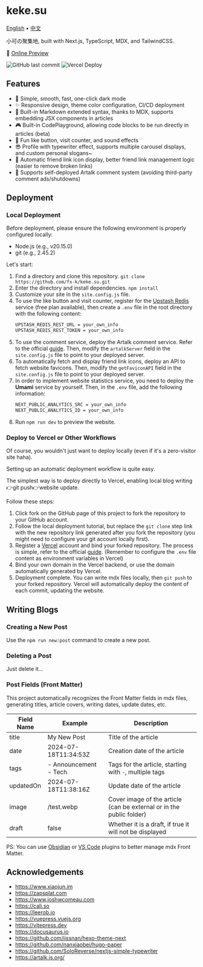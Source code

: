 # keke.su

[English](./README.en.md) • [中文](./README.md)

小可の聚集地, built with Next.js, TypeScript, MDX, and TailwindCSS.

👀 [Online Preview](https://keke.su/)

![GitHub last commit](https://img.shields.io/github/last-commit/fx-k/keke.su)  ![Vercel Deploy](https://deploy-badge.vercel.app/vercel/192168123-xyz)

## Features

- 🎨 Simple, smooth, fast, one-click dark mode
- ✨ Responsive design, theme color configuration, CI/CD deployment
- 🧩 Built-in Markdown extended syntax, thanks to MDX, supports embedding JSX components in articles
- 🎮 Built-in CodePlayground, allowing code blocks to be run directly in articles (beta)
- 🔫 Fun like button, visit counter, and sound effects
- 😎 Profile with typewriter effect, supports multiple carousel displays, and custom personal slogans~
- 👐 Automatic friend link icon display, better friend link management logic (easier to remove broken links)
- 💭 Supports self-deployed Artalk comment system (avoiding third-party comment ads/shutdowns)

## Deployment

### Local Deployment

Before deployment, please ensure the following environment is properly configured locally:

- Node.js (e.g., v20.15.0)
- git (e.g., 2.45.2)

Let's start:

1. Find a directory and clone this repository. `git clone https://github.com/fx-k/keke.su.git`
2. Enter the directory and install dependencies. `npm install`
3. Customize your site in the `site.config.js` file.
4. To use the like button and visit counter, register for the [Upstash Redis](https://console.upstash.com/redis) service (free plan available), then create a `.env` file in the root directory with the following content:
   ```bash
   UPSTASH_REDIS_REST_URL = your_own_info
   UPSTASH_REDIS_REST_TOKEN = your_own_info
   ```
5. To use the comment service, deploy the Artalk comment service. Refer to the official [guide](https://artalk.js.org/guide/deploy.html). Then, modify the `artalkServer` field in the `site.config.js` file to point to your deployed server.
6. To automatically fetch and display friend link icons, deploy an API to fetch website favicons. Then, modify the `getFaviconAPI` field in the `site.config.js` file to point to your deployed server.
7. In order to implement website statistics service, you need to deploy the **Umami** service by yourself. Then, in the `.env` file, add the following information:
   ```bash
   NEXT_PUBLIC_ANALYTICS_SRC = your_own_info
   NEXT_PUBLIC_ANALYTICS_ID = your_own_info
   ```
8. Run `npm run dev` to preview the website.

### Deploy to Vercel or Other Workflows

Of course, you wouldn't just want to deploy locally (even if it's a zero-visitor site haha).

Setting up an automatic deployment workflow is quite easy.

The simplest way is to deploy directly to Vercel, enabling local blog writing👉git push👉website update.

Follow these steps:

1. Click fork on the GitHub page of this project to fork the repository to your GitHub account.
2. Follow the local deployment tutorial, but replace the `git clone` step link with the new repository link generated after you fork the repository (you might need to configure your git account locally first).
3. Register a [Vercel](https://vercel.com/) account and bind your forked repository. The process is simple, refer to the official [guide](https://vercel.com/docs/getting-started-with-vercel). (Remember to configure the `.env` file content as environment variables in Vercel)
4. Bind your own domain in the Vercel backend, or use the domain automatically generated by Vercel.
5. Deployment complete. You can write mdx files locally, then `git push` to your forked repository. Vercel will automatically deploy the content of each commit, updating the website.

## Writing Blogs

### Creating a New Post

Use the `npm run new:post` command to create a new post.

### Deleting a Post

Just delete it...

### Post Fields (Front Matter)

This project automatically recognizes the Front Matter fields in mdx files, generating titles, article covers, writing dates, update dates, etc.

| Field Name | Example                      | Description                                                          |
| ---------- | ---------------------------- | -------------------------------------------------------------------- |
| title      | My New Post                  | Title of the article                                                 |
| date       | 2024-07-18T11:34:53Z         | Creation date of the article                                         |
| tags       | - Announcement<br />- Tech | Tags for the article, starting with `-`, multiple tags             |
| updatedOn  | 2024-07-18T11:38:16Z         | Update date of the article                                           |
| image      | /test.webp                   | Cover image of the article (can be external or in the public folder) |
| draft      | false                        | Whether it is a draft, if true it will not be displayed              |

PS: You can use [Obsidian](https://obsidian.md/) or [VS Code](https://code.visualstudio.com/) plugins to better manage mdx Front Matter.

## Acknowledgements

- https://www.xiaojun.im
- https://zapsplat.com
- https://www.joshwcomeau.com
- https://cali.so
- https://leerob.io
- https://vuepress.vuejs.org
- https://vitepress.dev
- https://docusaurus.io
- https://github.com/iissnan/hexo-theme-next
- https://github.com/nanxiaobei/hugo-paper
- https://github.com/SoloReverse/nextjs-simple-typewriter
- https://artalk.js.org/

